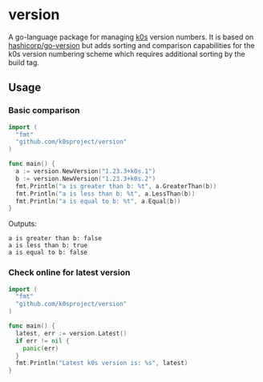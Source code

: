 # version

A go-language package for managing [k0s](https://github.com/k0sproject/k0s) version numbers. It is based on [hashicorp/go-version](https://github.com/hashicorp/go-version) but adds sorting and comparison capabilities for the k0s version numbering scheme which requires additional sorting by the build tag.

## Usage

### Basic comparison

```go
import (
  "fmt"
  "github.com/k0sproject/version"
)

func main() {
  a := version.NewVersion("1.23.3+k0s.1")
  b := version.NewVersion("1.23.3+k0s.2")
  fmt.Println("a is greater than b: %t", a.GreaterThan(b))
  fmt.Println("a is less than b: %t", a.LessThan(b))
  fmt.Println("a is equal to b: %t", a.Equal(b))
}
```

Outputs:

```text
a is greater than b: false
a is less than b: true
a is equal to b: false
```

### Check online for latest version

```go
import (
  "fmt"
  "github.com/k0sproject/version"
)

func main() {
  latest, err := version.Latest()
  if err != nil {
    panic(err)
  }
  fmt.Println("Latest k0s version is: %s", latest)
}
```
